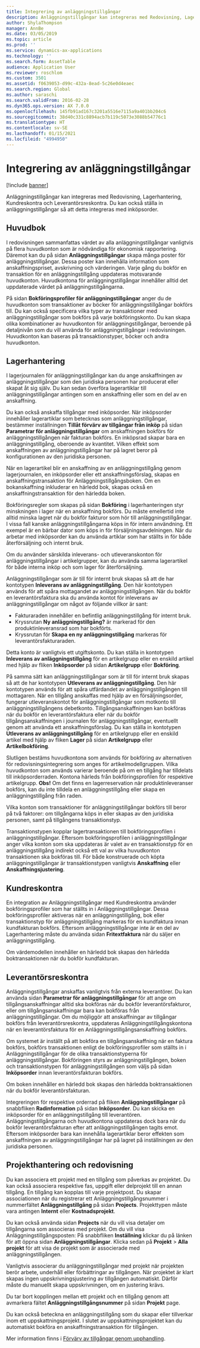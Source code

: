 ```yaml
---
title: Integrering av anläggningstillgångar
description: Anläggningstillgångar kan integreras med Redovisning, Lagerhantering, Kundreskontra och Leverantörsreskontra. Du kan också ställa in anläggningstillgångar så att detta integreras med inköpsorder.
author: ShylaThompson
manager: AnnBe
ms.date: 03/05/2019
ms.topic: article
ms.prod: ''
ms.service: dynamics-ax-applications
ms.technology: ''
ms.search.form: AssetTable
audience: Application User
ms.reviewer: roschlom
ms.custom: 3501
ms.assetid: f0639053-d99c-432a-8ead-5c26e0d4eaec
ms.search.region: Global
ms.author: saraschi
ms.search.validFrom: 2016-02-28
ms.dyn365.ops.version: AX 7.0.0
ms.openlocfilehash: 145fb91ad167c3201a5516e7115a9a401bb204c6
ms.sourcegitcommit: 38d40c331c8894acb7b119c5073e3088b54776c1
ms.translationtype: HT
ms.contentlocale: sv-SE
ms.lasthandoff: 01/15/2021
ms.locfileid: "4994950"
---
```

# <a name="fixed-assets-integration"></a>Integrering av anläggningstillgångar

[!include [banner](../includes/banner.md)]

Anläggningstillgångar kan integreras med Redovisning, Lagerhantering, Kundreskontra och Leverantörsreskontra. Du kan också ställa in anläggningstillgångar så att detta integreras med inköpsorder.

<a name="general-ledger"></a>Huvudbok
--------------

I redovisningen sammanfattas värdet av alla anläggningstillgångar vanligtvis på flera huvudkonton som är nödvändiga för ekonomisk rapportering. Däremot kan du på sidan **Anläggningstillgångar** skapa många poster för anläggningstillgångar. Dessa poster kan innehålla information som anskaffningspriset, avskrivning och värderingen. Varje gång du bokför en transaktion för en anläggningstillgång uppdateras motsvarande huvudkonton. Huvudkontona för anläggningstillgångar innehåller alltid det uppdaterade värdet på anläggningstillgångarna.

På sidan **Bokföringsprofiler för anläggningstillgångar** anger du de huvudkonton som transaktioner av böcker för anläggningstillgångar bokförs till. Du kan också specificera vilka typer av transaktioner med anläggningstillgångar som bokförs på varje bokföringskonto. Du kan skapa olika kombinationer av huvudkonton för anläggningstillgångar, beroende på detaljnivån som du vill använda för anläggningstillgångar i redovisningen. Huvudkonton kan baseras på transaktionstyper, böcker och andra huvudkonton.

## <a name="inventory-management"></a>Lagerhantering
I lagerjournalen för anläggningstillgångar kan du ange anskaffningen av anläggningstillgångar som den juridiska personen har producerat eller skapat åt sig själv. Du kan sedan överföra lagerartiklar till anläggningstillgångar antingen som en anskaffning eller som en del av en anskaffning. 

Du kan också anskaffa tillgångar med inköpsorder. När inköpsorder innehåller lagerartiklar som betecknas som anläggningstillgångar, bestämmer inställningen **Tillåt förvärv av tillgångar från inköp** på sidan **Parametrar för anläggningstillgångar** om anskaffningen bokförs för anläggningstillgången när fakturan bokförs. En inköpsrad skapar bara en anläggningstillgång, oberoende av kvantitet. Vilken effekt som anskaffningen av anläggningstillgångar har på lagret beror på konfigurationen av den juridiska personen. 

När en lagerartikel blir en anskaffning av en anläggningstillgång genom lagerjournalen, en inköpsorder eller ett anskaffningsförslag, skapas en anskaffningstransaktion för Anläggningstillgångsboken. Om en bokanskaffning inkluderar en härledd bok, skapas också en anskaffningstransaktion för den härledda boken. 

Bokföringsregler som skapas på sidan **Bokföring** i lagerhanteringen styr minskningen i lager när en anskaffning bokförs. Du måste emellertid inte alltid minska lagret när du bokför fakturor som hör till anläggningstillgångar. I vissa fall kanske anläggningstillgångarna köps in för intern användning. Ett exempel är en bärbar dator som köps in för försäljningsavdelningen. När du arbetar med inköpsorder kan du använda artiklar som har ställts in för både återförsäljning och internt bruk. 

Om du använder särskilda inleverans- och utleveranskonton för anläggningstillgångar i artikelgrupper, kan du använda samma lagerartikel för både interna inköp och som lager för återförsäljning. 

Anläggningstillgångar som är till för internt bruk skapas så att de har kontotypen **Inleverans av anläggningstillgång**. Den här kontotypen används för att spåra mottagandet av anläggningstillgången. När du bokför en leverantörsfaktura ska du använda kontot för inleverans av anläggningstillgångar om något av följande villkor är sant:

-   Fakturaraden innehåller en befintlig anläggningstillgång för internt bruk.
-   Kryssrutan **Ny anläggningstillgång?** är markerad för den produktinleveransrad som har bokförts.
-   Kryssrutan för **Skapa en ny anläggningstillgång** markeras för leverantörsfakturaraden.

Detta konto är vanligtvis ett utgiftskonto. Du kan ställa in kontotypen **Inleverans av anläggningstillgång** för en artikelgrupp eller en enskild artikel med hjälp av fliken **Inköpsorder** på sidan **Artikelgrupp** eller **Bokföring**.

På samma sätt kan anläggningstillgångar som är till för internt bruk skapas så att de har kontotypen **Utleverans av anläggningstillgång**. Den här kontotypen används för att spåra utfärdandet av anläggningstillgången till mottagaren. När en tillgång anskaffas med hjälp av en försäljningsorder, fungerar utleveranskontot för anläggningstillgångar som motkonto till anläggningstillgångens debetkonto. Tillgångsanskaffningen kan bokföras när du bokför en leverantörsfaktura eller när du bokför tillgångsanskaffningen i journalen för anläggningstillgångar, eventuellt genom att använda ett anskaffningsförslag. Du kan ställa in kontotypen **Utleverans av anläggningstillgång** för en artikelgrupp eller en enskild artikel med hjälp av fliken **Lager** på sidan **Artikelgrupp** eller **Artikelbokföring**. 

Slutligen bestäms huvudkontona som används för bokföring av alternativen för redovisningsintegrering som anges för artikelmodellgruppen. Vilka huvudkonton som används varierar beroende på om en tillgång har tilldelats till inköpsorderraden. Kontona härleds från bokföringsprofilen för respektive artikelgrupp. 
**Obs!** Om det finns en lagerreservation när produktinleveranser bokförs, kan du inte tilldela en anläggningstillgång eller skapa en anläggningstillgång från raden. 

Vilka konton som transaktioner för anläggningstillgångar bokförs till beror på två faktorer: om tillgångarna köps in eller skapas av den juridiska personen, samt på tillgångens transaktionstyp. 

Transaktionstypen kopplar lagertransaktionen till bokföringsprofilen i anläggningstillgångar. Eftersom bokföringsprofilen i anläggningstillgångar anger vilka konton som ska uppdateras är valet av en transaktionstyp för en anläggningstillgång indirekt också ett val av vilka huvudkonton transaktionen ska bokföras till. För både konstruerade och köpta anläggningstillgångar är transaktionstypen vanligtvis **Anskaffning** eller **Anskaffningsjustering**.

## <a name="accounts-receivable"></a>Kundreskontra
En integration av Anläggningstillgångar med Kundreskontra använder bokföringsprofiler som har ställts in i Anläggningstillgångar. Dessa bokföringsprofiler aktiveras när en anläggningstillgång, bok eller transaktionstyp för anläggningstillgång markeras för en kundfaktura innan kundfakturan bokförs. Eftersom anläggningstillgångar inte är en del av Lagerhantering måste du använda sidan **Fritextfaktura** när du säljer en anläggningstillgång. 

Om värdemodellen innehåller en härledd bok skapas den härledda boktransaktionen när du bokför kundfakturan.

## <a name="accounts-payable"></a>Leverantörsreskontra
Anläggningstillgångar anskaffas vanligtvis från externa leverantörer. Du kan använda sidan **Parametrar för anläggningstillgångar** för att ange om tillgångsanskaffningar alltid ska bokföras när du bokför leverantörsfakturor, eller om tillgångsanskaffningar bara kan bokföras från anläggningstillgångar. Om du möjliggör att anskaffningar av tillgångar bokförs från leverantörsreskontra, uppdateras Anläggningstillgångskontona när en leverantörsfaktura för en Anläggningstillgångsanskaffning bokförs. 

Om systemet är inställt på att bokföra en tillgångsanskaffning när en faktura bokförs, bokförs transaktionen enligt de bokföringsprofiler som ställts in i Anläggningstillgångar för de olika transaktionstyperna för anläggningstillgångar. Bokföringen styrs av anläggningstillgången, boken och transaktionstypen för anläggningstillgången som väljs på sidan **Inköpsorder** innan leverantörsfakturan bokförs. 

Om boken innehåller en härledd bok skapas den härledda boktransaktionen när du bokför leverantörsfakturan.

Integreringen för respektive orderrad på fliken **Anläggningstillgångar** på snabbfliken **Radinformation** på sidan **Inköpsorder**. Du kan skicka en inköpsorder för en anläggningstillgång till leverantören. Anläggningstillgångarna och huvudkontona uppdateras dock bara när du bokför leverantörsfakturan efter att anläggningstillgången tagits emot. Eftersom inköpsorder bara kan innehålla lagerartiklar beror effekten som anskaffningen av anläggningstillgångar har på lagret på inställningen av den juridiska personen.

## <a name="project-management-and-accounting"></a>Projekthantering och redovisning
Du kan associera ett projekt med en tillgång som påverkas av projektet. Du kan också associera respektive fas, uppgift eller delprojekt till en annan tillgång. En tillgång kan kopplas till varje projektpost. Du skapar associationen när du registrerar ett Anläggningstillgångsnummer i nummerfältet **Anläggningstillgång** på sidan **Projects**. Projekttypen måste vara antingen **Internt** eller **Kostnadsprojekt**. 

Du kan också använda sidan **Projects** när du vill visa detaljer om tillgångarna som associeras med projekt. Om du vill visa Anläggningstillgångsposten: På snabbfliken **Inställning** klickar du på länken för att öppna sidan **Anläggningstillgångar**. Klicka sedan på **Projekt** &gt; **Alla projekt** för att visa de projekt som är associerade med anläggningstillgången. 

Vanligtvis associerar du anläggningstillgångar med projekt när projekten berör arbete, underhåll eller förbättringar av tillgången. När projektet är klart skapas ingen uppskrivningsjustering av tillgången automatiskt. Därför måste du manuellt skapa uppskrivningen, om en justering krävs. 

Du tar bort kopplingen mellan ett projekt och en tillgång genom att avmarkera fältet **Anläggningstillgångsnummer** på sidan **Projekt** page. 

Du kan också beteckna en anläggningstillgång som du skapar eller tillverkar inom ett uppskattningsprojekt. I slutet av uppskattningsprojektet kan du automatiskt bokföra en anskaffningstransaktion för tillgången.

Mer information finns i [Förvärv av tillgångar genom upphandling](acquire-assets-procurement.md).



